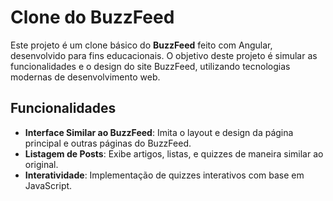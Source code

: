 # Clone do BuzzFeed

Este projeto é um clone básico do **BuzzFeed** feito com Angular, desenvolvido para fins educacionais. O objetivo deste projeto é simular as funcionalidades e o design do site BuzzFeed, utilizando tecnologias modernas de desenvolvimento web.

## Funcionalidades

- **Interface Similar ao BuzzFeed**: Imita o layout e design da página principal e outras páginas do BuzzFeed.
- **Listagem de Posts**: Exibe artigos, listas, e quizzes de maneira similar ao original.
- **Interatividade**: Implementação de quizzes interativos com base em JavaScript.

  
